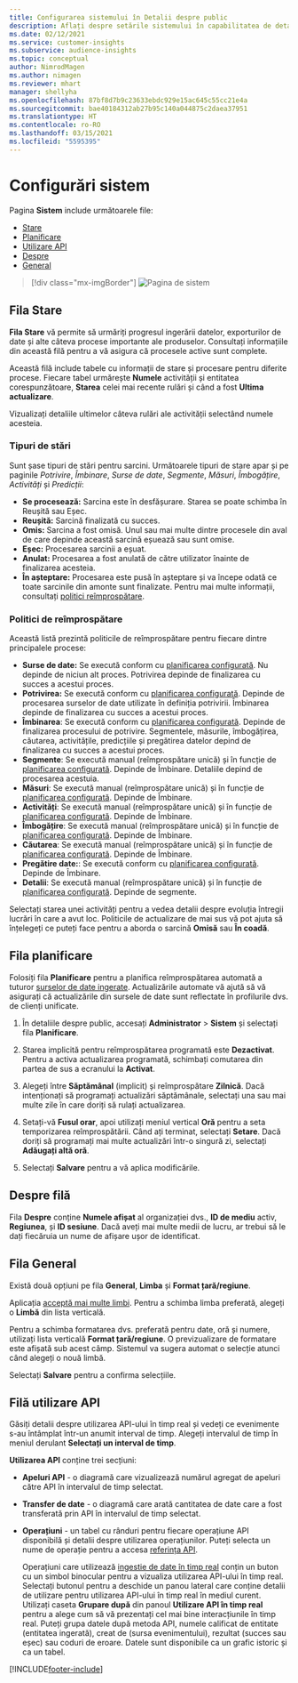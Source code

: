 ```yaml
---
title: Configurarea sistemului în Detalii despre public
description: Aflați despre setările sistemului în capabilitatea de detalii privind publicul Dynamics 365 Customer Insights.
ms.date: 02/12/2021
ms.service: customer-insights
ms.subservice: audience-insights
ms.topic: conceptual
author: NimrodMagen
ms.author: nimagen
ms.reviewer: mhart
manager: shellyha
ms.openlocfilehash: 87bf8d7b9c23633ebdc929e15ac645c55cc21e4a
ms.sourcegitcommit: bae40184312ab27b95c140a044875c2daea37951
ms.translationtype: HT
ms.contentlocale: ro-RO
ms.lasthandoff: 03/15/2021
ms.locfileid: "5595395"
---
```

# <a name="system-configuration"></a>Configurări sistem

Pagina **Sistem** include următoarele file:
- [Stare](#status-tab)
- [Planificare](#schedule-tab)
- [Utilizare API](#api-usage-tab)
- [Despre](#about-tab)
- [General](#general-tab)

> [!div class="mx-imgBorder"]
> ![Pagina de sistem](media/system-tabs.png "Pagina de sistem")

## <a name="status-tab"></a>Fila Stare

**Fila Stare** vă permite să urmăriți progresul ingerării datelor, exporturilor de date și alte câteva procese importante ale produselor. Consultați informațiile din această filă pentru a vă asigura că procesele active sunt complete.

Această filă include tabele cu informații de stare și procesare pentru diferite procese. Fiecare tabel urmărește **Numele** activității și entitatea corespunzătoare, **Starea** celei mai recente rulări și când a fost **Ultima actualizare**.

Vizualizați detaliile ultimelor câteva rulări ale activității selectând numele acesteia.

### <a name="status-types"></a>Tipuri de stări

Sunt șase tipuri de stări pentru sarcini. Următoarele tipuri de stare apar și pe paginile *Potrivire*, *Îmbinare*, *Surse de date*, *Segmente*, *Măsuri*, *Îmbogățire*, *Activități* și *Predicții*:

- **Se procesează:** Sarcina este în desfășurare. Starea se poate schimba în Reușită sau Eșec.
- **Reușită:** Sarcină finalizată cu succes.
- **Omis:** Sarcina a fost omisă. Unul sau mai multe dintre procesele din aval de care depinde această sarcină eșuează sau sunt omise.
- **Eșec:** Procesarea sarcinii a eșuat.
- **Anulat:** Procesarea a fost anulată de către utilizator înainte de finalizarea acesteia.
- **În așteptare:** Procesarea este pusă în așteptare și va începe odată ce toate sarcinile din amonte sunt finalizate. Pentru mai multe informații, consultați [politici reîmprospătare](#refresh-policies).

### <a name="refresh-policies"></a>Politici de reîmprospătare

Această listă prezintă politicile de reîmprospătare pentru fiecare dintre principalele procese:

- **Surse de date:** Se execută conform cu [planificarea configurată](#schedule-tab). Nu depinde de niciun alt proces. Potrivirea depinde de finalizarea cu succes a acestui proces.
- **Potrivirea:** Se execută conform cu [planificarea configurată](#schedule-tab). Depinde de procesarea surselor de date utilizate în definiția potrivirii. Îmbinarea depinde de finalizarea cu succes a acestui proces.
- **Îmbinarea**: Se execută conform cu [planificarea configurată](#schedule-tab). Depinde de finalizarea procesului de potrivire. Segmentele, măsurile, îmbogățirea, căutarea, activitățile, predicțiile și pregătirea datelor depind de finalizarea cu succes a acestui proces.
- **Segmente**: Se execută manual (reîmprospătare unică) și în funcție de [planificarea configurată](#schedule-tab). Depinde de Îmbinare. Detaliile depind de procesarea acestuia.
- **Măsuri**: Se execută manual (reîmprospătare unică) și în funcție de [planificarea configurată](#schedule-tab). Depinde de Îmbinare.
- **Activități**: Se execută manual (reîmprospătare unică) și în funcție de [planificarea configurată](#schedule-tab). Depinde de Îmbinare.
- **Îmbogățire**: Se execută manual (reîmprospătare unică) și în funcție de [planificarea configurată](#schedule-tab). Depinde de Îmbinare.
- **Căutarea**: Se execută manual (reîmprospătare unică) și în funcție de [planificarea configurată](#schedule-tab). Depinde de Îmbinare.
- **Pregătire date:**: Se execută conform cu [planificarea configurată](#schedule-tab). Depinde de Îmbinare.
- **Detalii**: Se execută manual (reîmprospătare unică) și în funcție de [planificarea configurată](#schedule-tab). Depinde de segmente.

Selectați starea unei activități pentru a vedea detalii despre evoluția întregii lucrări în care a avut loc. Politicile de actualizare de mai sus vă pot ajuta să înțelegeți ce puteți face pentru a aborda o sarcină **Omisă** sau **În coadă**.

## <a name="schedule-tab"></a>Fila planificare

Folosiți fila **Planificare** pentru a planifica reîmprospătarea automată a tuturor [surselor de date ingerate](data-sources.md). Actualizările automate vă ajută să vă asigurați că actualizările din sursele de date sunt reflectate în profilurile dvs. de clienți unificate.

1. În detaliile despre public, accesați **Administrator** > **Sistem** și selectați fila **Planificare**.

2. Starea implicită pentru reîmprospătarea programată este **Dezactivat**. Pentru a activa actualizarea programată, schimbați comutarea din partea de sus a ecranului la **Activat**.

3. Alegeți între **Săptămânal** (implicit) și reîmprospătare **Zilnică**. Dacă intenționați să programați actualizări săptămânale, selectați una sau mai multe zile în care doriți să rulați actualizarea.

4. Setați-vă **Fusul orar**, apoi utilizați meniul vertical **Oră** pentru a seta temporizarea reîmprospătării. Când ați terminat, selectați **Setare**. Dacă doriți să programați mai multe actualizări într-o singură zi, selectați **Adăugați altă oră**.

5. Selectați **Salvare** pentru a vă aplica modificările.

## <a name="about-tab"></a>Despre filă

Fila **Despre** conține **Numele afișat** al organizației dvs., **ID de mediu** activ, **Regiunea**, și **ID sesiune**. Dacă aveți mai multe medii de lucru, ar trebui să le dați fiecăruia un nume de afișare ușor de identificat.

## <a name="general-tab"></a>Fila General

Există două opțiuni pe fila **General**, **Limba** și **Format țară/regiune**.

Aplicația [acceptă mai multe limbi](supported-languages.md). Pentru a schimba limba preferată, alegeți o **Limbă** din lista verticală.

Pentru a schimba formatarea dvs. preferată pentru date, oră și numere, utilizați lista verticală **Format țară/regiune**. O previzualizare de formatare este afișată sub acest câmp. Sistemul va sugera automat o selecție atunci când alegeți o nouă limbă.

Selectați **Salvare** pentru a confirma selecțiile.

## <a name="api-usage-tab"></a>Filă utilizare API

Găsiți detalii despre utilizarea API-ului în timp real și vedeți ce evenimente s-au întâmplat într-un anumit interval de timp. Alegeți intervalul de timp în meniul derulant **Selectați un interval de timp**. 

**Utilizarea API** conține trei secțiuni: 
- **Apeluri API** - o diagramă care vizualizează numărul agregat de apeluri către API în intervalul de timp selectat.

- **Transfer de date** - o diagramă care arată cantitatea de date care a fost transferată prin API în intervalul de timp selectat.

-  **Operațiuni** - un tabel cu rânduri pentru fiecare operațiune API disponibilă și detalii despre utilizarea operațiunilor. Puteți selecta un nume de operație pentru a accesa [referința API](https://developer.ci.ai.dynamics.com/api-details#api=CustomerInsights&operation=Get-all-instances).

   Operațiuni care utilizează [ingestie de date în timp real](real-time-data-ingestion.md) conțin un buton cu un simbol binocular pentru a vizualiza utilizarea API-ului în timp real. Selectați butonul pentru a deschide un panou lateral care conține detalii de utilizare pentru utilizarea API-ului în timp real în mediul curent.   
   Utilizați caseta **Grupare după** din panoul **Utilizare API în timp real** pentru a alege cum să vă prezentați cel mai bine interacțiunile în timp real. Puteți grupa datele după metoda API, numele calificat de entitate (entitatea ingerată), creat de (sursa evenimentului), rezultat (succes sau eșec) sau coduri de eroare. Datele sunt disponibile ca un grafic istoric și ca un tabel.


[!INCLUDE[footer-include](../includes/footer-banner.md)]